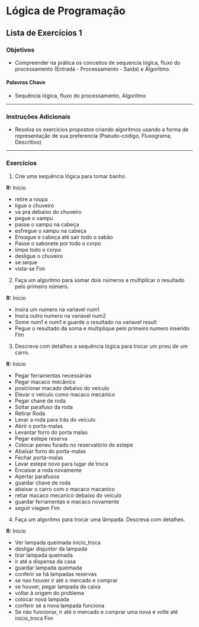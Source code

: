 # Lógica de Programação 
## Lista de Exercícios 1 
### Objetivos
- Compreender na prática os conceitos de sequencia lógica, fluxo do processamento (Entrada - Processamento - Saída) e Algoritmo. 

#### Palavras Chave  
- Sequência lógica, fluxo do processamento, Algoritmo

---
### Instruções Adicionais 
- Resolva os exercícios propostos criando algoritmos usando a forma de representação de sua preferencia (Pseudo-código, Fluxograma, Descritivo) 

--- 
### Exercícios 

1)	Crie uma sequência lógica para tomar banho.

**R:**
Inicio 
- retire a roupa 
- ligue o chuveiro
- va pra debaixo do chuveiro
- pegue o xampu 
- passe o xampu na cabeça 
- esfregue o xampu na cabeça
- Enxague e cabeça até sair todo o sabão 
- Passe o sabonete por todo o corpo
- limpe todo o corpo 
- desligue o chuveiro 
- se seque
- vista-se 
Fim 

2)	Faça um algoritmo para somar dois números e multiplicar o resultado pelo primeiro número.

**R:**
Inicio 
- Insira um numero na variavel num1
- Insira outro numero na variavel num2
- Some num1 e num1 e guarde o resultado na variavel result 
- Pegue o resultado da soma e multiplique pelo primeiro numero inserido 
FIm 

3)	Descreva com detalhes a sequência lógica para trocar um pneu de um carro.

**R:**
Inicio 
- Pegar ferramentas necessárias
- Pegar macaco mecânico
- posicionar macado debaixo do veículo
- Elevar o veiculo como macaco mecanico 
- Pegar chave de roda
- Soltar parafuso da roda 
- Retirar Roda 
- Levar a roda para trás do veículo 
- Abrir o porta-malas
- Levantar forro do porta malas 
- Pegar estepe reserva
- Colocar peneu furado no reservatório do estepe 
- Abaixar forro do porta-malas
- Fechar porta-malas
- Levar estepe novo para lugar de troca 
- Encaixar a roda novamente 
- Apertar parafusos 
- guardar chave de roda
- abaixar o carro com o macaco macanico 
- retiar macaco mecanico debaixo do veículo 
- guardar ferramentas e macaco novamente 
- seguir viagem 
Fim

4)	Faça um algoritmo para trocar uma lâmpada. Descreva com detalhes.

**R:**
Inicio
- Ver lampada queimada 
inicio_troca
- desligar disjuntor da lampada
- tirar lampada queimada 
- ir até a dispensa da casa 
- guardar lampada queimada 
- conferir se há lampadas reservas
- se nao houver ir até o mercado e comprar 
- se houver, pegar lampada da caixa 
- voltar à origem do problema
- colocar nova lampada
- conferir se a nova lampada funciona
- Se não funcionar, ir até o mercado e comprar uma nova e volte até inicio_troca
Fim 
